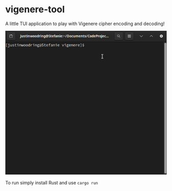 # vigenere-tool
A little TUI application to play with Vigenere cipher encoding and decoding!

![Demo Gif](https://github.com/JustinWoodring/vigenere-tool/blob/main/assets/vignere.gif?raw=true)

To run simply install Rust and use `cargo run`
